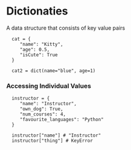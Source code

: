 # Dictionaties

   A data structure that consists of key value pairs

      cat = {
         "name": "Kitty",
         "age": 0.5,
         "isCute": True
      }

      cat2 = dict(name="blue", age=1)

### Accessing Individual Values

      instructor = {
         "name": "Instructor",
         "own_dog": True,
         "num_courses": 4,
         "favourite_languages": "Python"
      }

      instructor["name"] # "Instructor"
      instructor["thing"] # KeyError